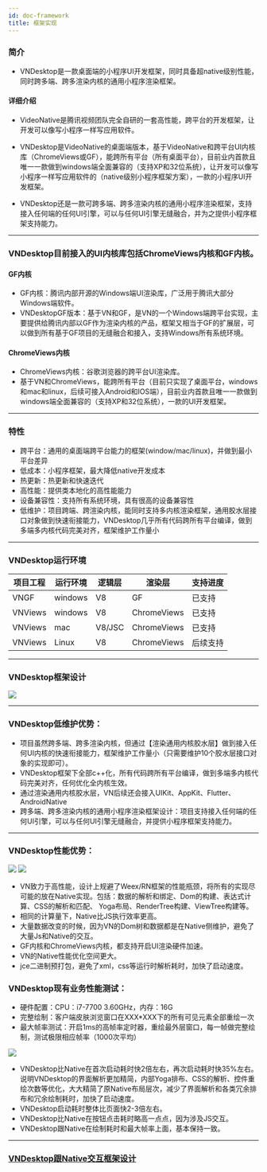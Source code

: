 ```yaml
---
id: doc-framework
title: 框架实现
---
```


### 简介
* VNDesktop是一款桌面端的小程序UI开发框架，同时具备超native级别性能，同时跨多端、跨多渲染内核的通用小程序渲染框架。

#### 详细介绍

* VideoNative是腾讯视频团队完全自研的一套高性能，跨平台的开发框架，让开发可以像写小程序一样写应用软件。

* VNDesktop是VideoNative的桌面端版本，基于VideoNative和跨平台UI内核库（ChromeViews或GF），能跨所有平台（所有桌面平台），目前业内首款且唯一一款做到windows端全面兼容的（支持XP和32位系统），让开发可以像写小程序一样写应用软件的（native级别小程序框架方案），一款的小程序UI开发框架。

* VNDesktop还是一款可跨多端、跨多渲染内核的通用小程序渲染框架，支持接入任何端的任何UI引擎，可以与任何UI引擎无缝融合，并为之提供小程序框架支持能力。

---

### VNDesktop目前接入的UI内核库包括ChromeViews内核和GF内核。

#### GF内核
* GF内核：腾讯内部开源的Windows端UI渲染库，广泛用于腾讯大部分Windows端软件。  
* VNDesktopGF版本：基于VN和GF，是VN的一个Windows端跨平台实现，主要提供给腾讯内部以GF作为渲染内核的产品，框架又相当于GF的扩展层，可以做到所有基于GF项目的无缝融合和接入，支持Windows所有系统环境。

#### ChromeViews内核
* ChromeViews内核：谷歌浏览器的跨平台UI渲染库。  
* 基于VN和ChromeViews，能跨所有平台（目前只实现了桌面平台，windows和mac和linux，后续可接入Android和IOS端），目前业内首款且唯一一款做到windows端全面兼容的（支持XP和32位系统），一款的UI开发框架。

---

### 特性
* 跨平台：通用的桌面端跨平台能力的框架(window/mac/linux)，并做到最小平台差异
* 低成本：小程序框架，最大降低native开发成本
* 热更新：热更新和快速迭代
* 高性能：提供类本地化的高性能能力
* 设备兼容性：支持所有系统环境，具有很高的设备兼容性
* 低维护：项目跨端、跨渲染内核，能同时支持多内核渲染框架，通用胶水层接口对象做到快速衔接能力，VNDesktop几乎所有代码跨所有平台编译，做到多端多内核代码完美对齐，框架维护工作量小

---

### VNDesktop运行环境

项目工程	  |        运行环境	      |        逻辑层    |      渲染层        |      支持进度
---          |         ---          | ---             | ---        | ---
VNGF         |    windows	        |	V8              |            GF        |            已支持
VNViews      |    windows	        |	V8	        |           ChromeViews        |            已支持
VNViews      |    mac	            |	V8/JSC	        |            ChromeViews        |            已支持
VNViews      |    Linux	            |	V8	        |            ChromeViews        |            后续支持

---

### VNDesktop框架设计

![](https://videonative.io/img/framework_2.png)

---

### VNDesktop低维护优势：
* 项目虽然跨多端、跨多渲染内核，但通过【渲染通用内核胶水层】做到接入任何UI内核的快速衔接能力，框架维护工作量小（只需要维护10个胶水层接口对象的实现即可）。   
* VNDesktop框架下全部c++化，所有代码跨所有平台编译，做到多端多内核代码完美对齐，任何优化全内核生效。   
* 通过渲染通用内核胶水层，VN后续还会接入UIKit、AppKit、Flutter、AndroidNative   
* 跨多端、跨多渲染内核的通用小程序渲染框架设计：项目支持接入任何端的任何UI引擎，可以与任何UI引擎无缝融合，并提供小程序框架支持能力。   

---

### VNDesktop性能优势：

![](https://videonative.io/img/framework_0.png)
![](https://videonative.io/img/framework_1.png)

* VN致力于高性能，设计上规避了Weex/RN框架的性能瓶颈，将所有的实现尽可能的放在Native实现。包括：数据的解析和绑定、Dom的构建、表达式计算、CSS的解析和匹配、 Yoga布局、RenderTree构建、ViewTree构建等。
* 相同的计算量下，Native比JS执行效率更高。
* 大量数据改变的时候，因为VN的Dom树和数据都是在Native侧维护，避免了大量Js和Native的交互。
* GF内核和ChromeViews内核，都支持开启UI渲染硬件加速。
* VN的Native性能优化空间更大。
* jce二进制预打包，避免了xml，css等运行时解析耗时，加快了启动速度。

### VNDesktop现有业务性能测试：
* 硬件配置：CPU：i7-7700 3.60GHz，内存：16G
* 完整绘制：客户端皮肤浏览窗口在XXX*XXX下的所有可见元素全部重绘一次
* 最大帧率测试：开启1ms的高帧率定时器，重绘最外层窗口，每一帧做完整绘制，测试极限相应帧率（1000次平均）

![](https://videonative.io/img/framework_3.png)

* VNDesktop比Native在首次启动耗时快2倍左右，再次启动耗时快35%左右。说明VNDesktop的界面解析更加精简，内部Yoga排布、CSS的解析、控件重绘次数等优化，大大精简了原Native布局层次，减少了界面解析和各类冗余排布和冗余绘制耗时，加快了启动速度。
* VNDesktop启动耗时整体比页面快2-3倍左右。
* VNDesktop比Native在按钮点击耗时略高一点点，因为涉及JS交互。
* VNDesktop跟Native在绘制耗时和最大帧率上面，基本保持一致。

---

### [VNDesktop跟Native交互框架设计](doc-connection)

